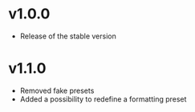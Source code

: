 # v1.0.0
* Release of the stable version

# v1.1.0
* Removed fake presets
* Added a possibility to redefine a formatting preset